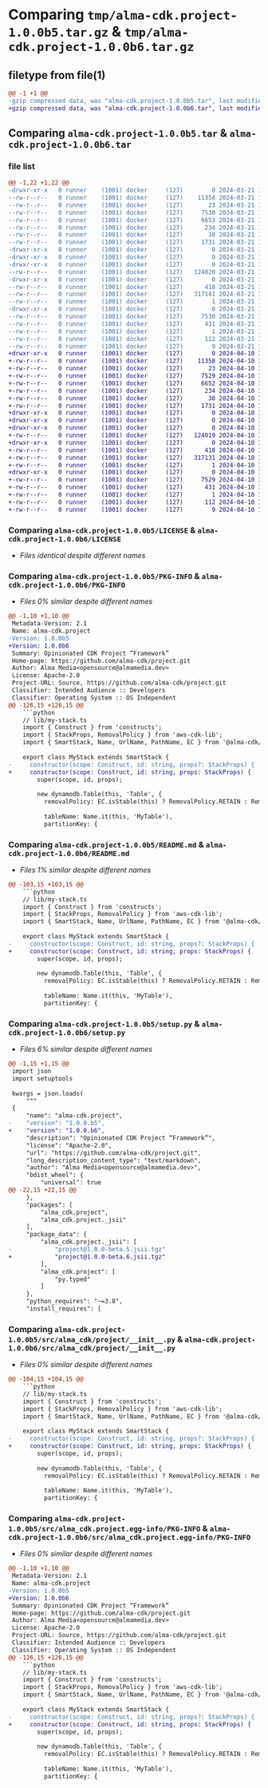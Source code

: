 # Comparing `tmp/alma-cdk.project-1.0.0b5.tar.gz` & `tmp/alma-cdk.project-1.0.0b6.tar.gz`

## filetype from file(1)

```diff
@@ -1 +1 @@
-gzip compressed data, was "alma-cdk.project-1.0.0b5.tar", last modified: Thu Mar 21 14:43:23 2024, max compression
+gzip compressed data, was "alma-cdk.project-1.0.0b6.tar", last modified: Wed Apr 10 13:31:07 2024, max compression
```

## Comparing `alma-cdk.project-1.0.0b5.tar` & `alma-cdk.project-1.0.0b6.tar`

### file list

```diff
@@ -1,22 +1,22 @@
-drwxr-xr-x   0 runner    (1001) docker     (127)        0 2024-03-21 14:43:23.676597 alma-cdk.project-1.0.0b5/
--rw-r--r--   0 runner    (1001) docker     (127)    11358 2024-03-21 14:43:11.000000 alma-cdk.project-1.0.0b5/LICENSE
--rw-r--r--   0 runner    (1001) docker     (127)       23 2024-03-21 14:43:11.000000 alma-cdk.project-1.0.0b5/MANIFEST.in
--rw-r--r--   0 runner    (1001) docker     (127)     7530 2024-03-21 14:43:23.676597 alma-cdk.project-1.0.0b5/PKG-INFO
--rw-r--r--   0 runner    (1001) docker     (127)     6653 2024-03-21 14:43:11.000000 alma-cdk.project-1.0.0b5/README.md
--rw-r--r--   0 runner    (1001) docker     (127)      234 2024-03-21 14:43:11.000000 alma-cdk.project-1.0.0b5/pyproject.toml
--rw-r--r--   0 runner    (1001) docker     (127)       38 2024-03-21 14:43:23.676597 alma-cdk.project-1.0.0b5/setup.cfg
--rw-r--r--   0 runner    (1001) docker     (127)     1731 2024-03-21 14:43:11.000000 alma-cdk.project-1.0.0b5/setup.py
-drwxr-xr-x   0 runner    (1001) docker     (127)        0 2024-03-21 14:43:23.672598 alma-cdk.project-1.0.0b5/src/
-drwxr-xr-x   0 runner    (1001) docker     (127)        0 2024-03-21 14:43:23.672598 alma-cdk.project-1.0.0b5/src/alma_cdk/
-drwxr-xr-x   0 runner    (1001) docker     (127)        0 2024-03-21 14:43:23.676597 alma-cdk.project-1.0.0b5/src/alma_cdk/project/
--rw-r--r--   0 runner    (1001) docker     (127)   124020 2024-03-21 14:43:11.000000 alma-cdk.project-1.0.0b5/src/alma_cdk/project/__init__.py
-drwxr-xr-x   0 runner    (1001) docker     (127)        0 2024-03-21 14:43:23.676597 alma-cdk.project-1.0.0b5/src/alma_cdk/project/_jsii/
--rw-r--r--   0 runner    (1001) docker     (127)      418 2024-03-21 14:43:11.000000 alma-cdk.project-1.0.0b5/src/alma_cdk/project/_jsii/__init__.py
--rw-r--r--   0 runner    (1001) docker     (127)   317141 2024-03-21 14:43:11.000000 alma-cdk.project-1.0.0b5/src/alma_cdk/project/_jsii/project@1.0.0-beta.5.jsii.tgz
--rw-r--r--   0 runner    (1001) docker     (127)        1 2024-03-21 14:43:11.000000 alma-cdk.project-1.0.0b5/src/alma_cdk/project/py.typed
-drwxr-xr-x   0 runner    (1001) docker     (127)        0 2024-03-21 14:43:23.672598 alma-cdk.project-1.0.0b5/src/alma_cdk.project.egg-info/
--rw-r--r--   0 runner    (1001) docker     (127)     7530 2024-03-21 14:43:23.000000 alma-cdk.project-1.0.0b5/src/alma_cdk.project.egg-info/PKG-INFO
--rw-r--r--   0 runner    (1001) docker     (127)      431 2024-03-21 14:43:23.000000 alma-cdk.project-1.0.0b5/src/alma_cdk.project.egg-info/SOURCES.txt
--rw-r--r--   0 runner    (1001) docker     (127)        1 2024-03-21 14:43:23.000000 alma-cdk.project-1.0.0b5/src/alma_cdk.project.egg-info/dependency_links.txt
--rw-r--r--   0 runner    (1001) docker     (127)      112 2024-03-21 14:43:23.000000 alma-cdk.project-1.0.0b5/src/alma_cdk.project.egg-info/requires.txt
--rw-r--r--   0 runner    (1001) docker     (127)        9 2024-03-21 14:43:23.000000 alma-cdk.project-1.0.0b5/src/alma_cdk.project.egg-info/top_level.txt
+drwxr-xr-x   0 runner    (1001) docker     (127)        0 2024-04-10 13:31:07.002326 alma-cdk.project-1.0.0b6/
+-rw-r--r--   0 runner    (1001) docker     (127)    11358 2024-04-10 13:30:55.000000 alma-cdk.project-1.0.0b6/LICENSE
+-rw-r--r--   0 runner    (1001) docker     (127)       23 2024-04-10 13:30:55.000000 alma-cdk.project-1.0.0b6/MANIFEST.in
+-rw-r--r--   0 runner    (1001) docker     (127)     7529 2024-04-10 13:31:07.002326 alma-cdk.project-1.0.0b6/PKG-INFO
+-rw-r--r--   0 runner    (1001) docker     (127)     6652 2024-04-10 13:30:55.000000 alma-cdk.project-1.0.0b6/README.md
+-rw-r--r--   0 runner    (1001) docker     (127)      234 2024-04-10 13:30:55.000000 alma-cdk.project-1.0.0b6/pyproject.toml
+-rw-r--r--   0 runner    (1001) docker     (127)       38 2024-04-10 13:31:07.002326 alma-cdk.project-1.0.0b6/setup.cfg
+-rw-r--r--   0 runner    (1001) docker     (127)     1731 2024-04-10 13:30:55.000000 alma-cdk.project-1.0.0b6/setup.py
+drwxr-xr-x   0 runner    (1001) docker     (127)        0 2024-04-10 13:31:06.998326 alma-cdk.project-1.0.0b6/src/
+drwxr-xr-x   0 runner    (1001) docker     (127)        0 2024-04-10 13:31:06.998326 alma-cdk.project-1.0.0b6/src/alma_cdk/
+drwxr-xr-x   0 runner    (1001) docker     (127)        0 2024-04-10 13:31:07.002326 alma-cdk.project-1.0.0b6/src/alma_cdk/project/
+-rw-r--r--   0 runner    (1001) docker     (127)   124019 2024-04-10 13:30:55.000000 alma-cdk.project-1.0.0b6/src/alma_cdk/project/__init__.py
+drwxr-xr-x   0 runner    (1001) docker     (127)        0 2024-04-10 13:31:07.002326 alma-cdk.project-1.0.0b6/src/alma_cdk/project/_jsii/
+-rw-r--r--   0 runner    (1001) docker     (127)      418 2024-04-10 13:30:55.000000 alma-cdk.project-1.0.0b6/src/alma_cdk/project/_jsii/__init__.py
+-rw-r--r--   0 runner    (1001) docker     (127)   317131 2024-04-10 13:30:55.000000 alma-cdk.project-1.0.0b6/src/alma_cdk/project/_jsii/project@1.0.0-beta.6.jsii.tgz
+-rw-r--r--   0 runner    (1001) docker     (127)        1 2024-04-10 13:30:55.000000 alma-cdk.project-1.0.0b6/src/alma_cdk/project/py.typed
+drwxr-xr-x   0 runner    (1001) docker     (127)        0 2024-04-10 13:31:07.002326 alma-cdk.project-1.0.0b6/src/alma_cdk.project.egg-info/
+-rw-r--r--   0 runner    (1001) docker     (127)     7529 2024-04-10 13:31:06.000000 alma-cdk.project-1.0.0b6/src/alma_cdk.project.egg-info/PKG-INFO
+-rw-r--r--   0 runner    (1001) docker     (127)      431 2024-04-10 13:31:06.000000 alma-cdk.project-1.0.0b6/src/alma_cdk.project.egg-info/SOURCES.txt
+-rw-r--r--   0 runner    (1001) docker     (127)        1 2024-04-10 13:31:06.000000 alma-cdk.project-1.0.0b6/src/alma_cdk.project.egg-info/dependency_links.txt
+-rw-r--r--   0 runner    (1001) docker     (127)      112 2024-04-10 13:31:06.000000 alma-cdk.project-1.0.0b6/src/alma_cdk.project.egg-info/requires.txt
+-rw-r--r--   0 runner    (1001) docker     (127)        9 2024-04-10 13:31:06.000000 alma-cdk.project-1.0.0b6/src/alma_cdk.project.egg-info/top_level.txt
```

### Comparing `alma-cdk.project-1.0.0b5/LICENSE` & `alma-cdk.project-1.0.0b6/LICENSE`

 * *Files identical despite different names*

### Comparing `alma-cdk.project-1.0.0b5/PKG-INFO` & `alma-cdk.project-1.0.0b6/PKG-INFO`

 * *Files 0% similar despite different names*

```diff
@@ -1,10 +1,10 @@
 Metadata-Version: 2.1
 Name: alma-cdk.project
-Version: 1.0.0b5
+Version: 1.0.0b6
 Summary: Opinionated CDK Project “Framework”
 Home-page: https://github.com/alma-cdk/project.git
 Author: Alma Media<opensource@almamedia.dev>
 License: Apache-2.0
 Project-URL: Source, https://github.com/alma-cdk/project.git
 Classifier: Intended Audience :: Developers
 Classifier: Operating System :: OS Independent
@@ -126,15 +126,15 @@
    ```python
    // lib/my-stack.ts
    import { Construct } from 'constructs';
    import { StackProps, RemovalPolicy } from 'aws-cdk-lib';
    import { SmartStack, Name, UrlName, PathName, EC } from '@alma-cdk/project';
 
    export class MyStack extends SmartStack {
-     constructor(scope: Construct, id: string, props?: StackProps) {
+     constructor(scope: Construct, id: string, props: StackProps) {
        super(scope, id, props);
 
        new dynamodb.Table(this, 'Table', {
          removalPolicy: EC.isStable(this) ? RemovalPolicy.RETAIN : RemovalPolicy.DESTROY,
 
          tableName: Name.it(this, 'MyTable'),
          partitionKey: {
```

### Comparing `alma-cdk.project-1.0.0b5/README.md` & `alma-cdk.project-1.0.0b6/README.md`

 * *Files 1% similar despite different names*

```diff
@@ -103,15 +103,15 @@
    ```python
    // lib/my-stack.ts
    import { Construct } from 'constructs';
    import { StackProps, RemovalPolicy } from 'aws-cdk-lib';
    import { SmartStack, Name, UrlName, PathName, EC } from '@alma-cdk/project';
 
    export class MyStack extends SmartStack {
-     constructor(scope: Construct, id: string, props?: StackProps) {
+     constructor(scope: Construct, id: string, props: StackProps) {
        super(scope, id, props);
 
        new dynamodb.Table(this, 'Table', {
          removalPolicy: EC.isStable(this) ? RemovalPolicy.RETAIN : RemovalPolicy.DESTROY,
 
          tableName: Name.it(this, 'MyTable'),
          partitionKey: {
```

### Comparing `alma-cdk.project-1.0.0b5/setup.py` & `alma-cdk.project-1.0.0b6/setup.py`

 * *Files 6% similar despite different names*

```diff
@@ -1,15 +1,15 @@
 import json
 import setuptools
 
 kwargs = json.loads(
     """
 {
     "name": "alma-cdk.project",
-    "version": "1.0.0.b5",
+    "version": "1.0.0.b6",
     "description": "Opinionated CDK Project “Framework”",
     "license": "Apache-2.0",
     "url": "https://github.com/alma-cdk/project.git",
     "long_description_content_type": "text/markdown",
     "author": "Alma Media<opensource@almamedia.dev>",
     "bdist_wheel": {
         "universal": true
@@ -22,15 +22,15 @@
     },
     "packages": [
         "alma_cdk.project",
         "alma_cdk.project._jsii"
     ],
     "package_data": {
         "alma_cdk.project._jsii": [
-            "project@1.0.0-beta.5.jsii.tgz"
+            "project@1.0.0-beta.6.jsii.tgz"
         ],
         "alma_cdk.project": [
             "py.typed"
         ]
     },
     "python_requires": "~=3.8",
     "install_requires": [
```

### Comparing `alma-cdk.project-1.0.0b5/src/alma_cdk/project/__init__.py` & `alma-cdk.project-1.0.0b6/src/alma_cdk/project/__init__.py`

 * *Files 0% similar despite different names*

```diff
@@ -104,15 +104,15 @@
    ```python
    // lib/my-stack.ts
    import { Construct } from 'constructs';
    import { StackProps, RemovalPolicy } from 'aws-cdk-lib';
    import { SmartStack, Name, UrlName, PathName, EC } from '@alma-cdk/project';
 
    export class MyStack extends SmartStack {
-     constructor(scope: Construct, id: string, props?: StackProps) {
+     constructor(scope: Construct, id: string, props: StackProps) {
        super(scope, id, props);
 
        new dynamodb.Table(this, 'Table', {
          removalPolicy: EC.isStable(this) ? RemovalPolicy.RETAIN : RemovalPolicy.DESTROY,
 
          tableName: Name.it(this, 'MyTable'),
          partitionKey: {
```

### Comparing `alma-cdk.project-1.0.0b5/src/alma_cdk.project.egg-info/PKG-INFO` & `alma-cdk.project-1.0.0b6/src/alma_cdk.project.egg-info/PKG-INFO`

 * *Files 0% similar despite different names*

```diff
@@ -1,10 +1,10 @@
 Metadata-Version: 2.1
 Name: alma-cdk.project
-Version: 1.0.0b5
+Version: 1.0.0b6
 Summary: Opinionated CDK Project “Framework”
 Home-page: https://github.com/alma-cdk/project.git
 Author: Alma Media<opensource@almamedia.dev>
 License: Apache-2.0
 Project-URL: Source, https://github.com/alma-cdk/project.git
 Classifier: Intended Audience :: Developers
 Classifier: Operating System :: OS Independent
@@ -126,15 +126,15 @@
    ```python
    // lib/my-stack.ts
    import { Construct } from 'constructs';
    import { StackProps, RemovalPolicy } from 'aws-cdk-lib';
    import { SmartStack, Name, UrlName, PathName, EC } from '@alma-cdk/project';
 
    export class MyStack extends SmartStack {
-     constructor(scope: Construct, id: string, props?: StackProps) {
+     constructor(scope: Construct, id: string, props: StackProps) {
        super(scope, id, props);
 
        new dynamodb.Table(this, 'Table', {
          removalPolicy: EC.isStable(this) ? RemovalPolicy.RETAIN : RemovalPolicy.DESTROY,
 
          tableName: Name.it(this, 'MyTable'),
          partitionKey: {
```

